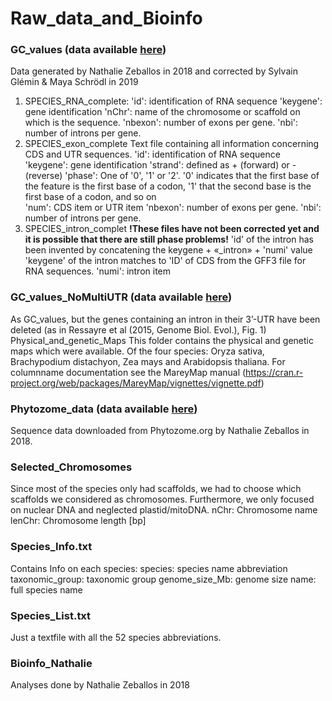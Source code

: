 # Raw_data_and_Bioinfo
### GC_values (data available [here](https://mega.nz/#!R6plESab!osTYeN_JhWlLOEfr5qRN4ah5d4bG9ocktPAs1wCt0i4)) 
Data generated by Nathalie Zeballos in 2018 and corrected by Sylvain Glémin & Maya Schrödl in 2019
1. SPECIES_RNA_complete:
'id': identification of RNA sequence
	'keygene': gene identification
	'nChr': name of the chromosome or scaffold on which is the sequence.
	'nbexon': number of exons per gene.
	'nbi': number of introns per gene.
2. SPECIES_exon_complete
Text file containing all information concerning CDS and UTR sequences.
	'id': identification of RNA sequence
	'keygene': gene identification
	'strand': defined as + (forward) or - (reverse) 
	'phase': One of '0', '1' or '2'. '0' indicates that the first base of the feature is the first base of a codon, '1' that the second base is the first base of a codon, and so on  
	'num': CDS item or UTR item
	'nbexon': number of exons per gene.
	'nbi': number of introns per gene.
3. SPECIES_intron_complet
	**!These files have not been corrected yet and it is possible that there are still phase problems!**
	'id' of the intron has been invented by concatening the keygene + «_intron» + 'numi' value
	'keygene' of the intron matches to 'ID' of CDS from the GFF3 file for RNA sequences. 
	'numi': intron item

### GC_values_NoMultiUTR (data available [here](https://mega.nz/#!tvBzhAbB!9haFVsoxnDVY5lPJS_C1BQ8jxnC-Tg4AtMt_-McY4e0)) 
As GC_values, but the genes containing an intron in their 3’-UTR have been deleted (as in Ressayre et al (2015, Genome Biol. Evol.), Fig. 1)
Physical_and_genetic_Maps
This folder contains the physical and genetic maps which were available. Of the four species: Oryza sativa, Brachypodium distachyon, Zea mays and Arabidopsis thaliana.
For columnname documentation see the MareyMap manual (https://cran.r-project.org/web/packages/MareyMap/vignettes/vignette.pdf)
### Phytozome_data (data available [here]())
Sequence data downloaded from Phytozome.org by Nathalie Zeballos in 2018.
### Selected_Chromosomes
Since most of the species only had scaffolds, we had to choose which scaffolds we considered as chromosomes. Furthermore, we only focused on nuclear DNA and neglected plastid/mitoDNA.
nChr: Chromosome name
lenChr: Chromosome length [bp]
### Species_Info.txt
Contains Info on each species:
species: species name abbreviation
taxonomic_group: taxonomic group
genome_size_Mb: genome size
name: full species name
### Species_List.txt
Just a textfile with all the 52 species abbreviations.
### Bioinfo_Nathalie
Analyses done by Nathalie Zeballos in 2018
